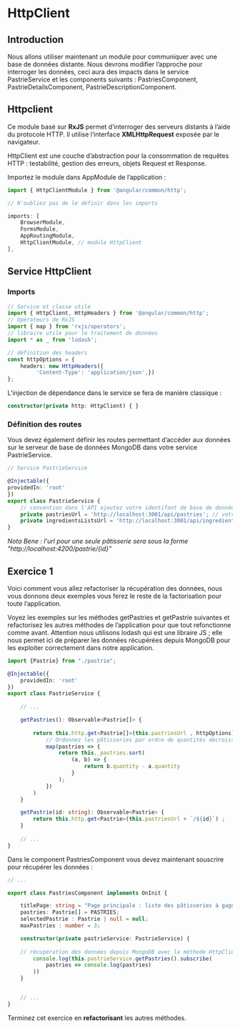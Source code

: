 # HttpClient

## Introduction

Nous allons utiliser maintenant un module pour communiquer avec une base de données distante. 
Nous devrons modifier l’approche pour interroger les données, ceci aura des impacts dans le 
service PastrieService et les components suivants : 
PastriesComponent, PastrieDetailsComponent, PastrieDescriptionComponent.

## Httpclient

Ce module basé sur **RxJS** permet d’interroger des serveurs distants à l’aide du protocole HTTP. 
Il utilise l’interface **XMLHttpRequest** exposée par le navigateur.

HttpClient est une couche d’abstraction pour la consommation de requêtes HTTP : 
testabilité, gestion des erreurs, objets Request et Response.

Importez le module dans AppModule de l’application :

```typescript
import { HttpClientModule } from '@angular/common/http';

// N'oubliez pas de le définir dans les imports

imports: [
    BrowserModule,
    FormsModule,
    AppRoutingModule,
    HttpClientModule, // module HttpClient
],
```

##  Service HttpClient

### Imports 

```typescript
// Service et classe utile
import { HttpClient, HttpHeaders } from '@angular/common/http';
// Opérateurs de RxJS
import { map } from 'rxjs/operators';
// libraire utile pour le traitement de données
import * as _ from 'lodash';

// définition des headers
const httpOptions = {
    headers: new HttpHeaders({
         'Content-Type': 'application/json',})
};
```

L’injection de dépendance dans le service se fera de manière classique : 

```typescript
constructor(private http: HttpClient) { }
```

### Définition des routes

Vous devez également définir les routes permettant d’accéder aux données sur le
serveur de base de données MongoDB dans votre service PastrieService.

```typescript
// Service PastrieService

@Injectable({
providedIn: 'root'
})
export class PastrieService {
    // convention dans l'API ajoutez votre identifant de base de données
    private pastriesUrl = 'http://localhost:3001/api/pastries'; // votre url locale pour les pâtisseries
    private ingredientsListsUrl = 'http://localhost:3001/api/ingredientsLists'; // votre url locale pour la liste des ingrédients
}
```

*Nota Bene : l'url pour une seule pâtisserie sera sous la forme "http://localhost:4200/pastrie/{id}"*

## Exercice 1

Voici comment vous allez refactoriser la récupération des données, 
nous vous donnons deux exemples vous ferez le reste de la factorisation pour toute l’application.

Voyez les exemples sur les méthodes getPastries et getPastrie suivantes et 
refactorisez les autres méthodes de l’application pour que tout refonctionne comme avant.
Attention nous utilisons lodash qui est une libraire JS ; elle nous permet ici de préparer 
les données récupérées depuis MongoDB pour les exploiter correctement dans notre application.

```typescript
import {Pastrie} from "./pastrie";

@Injectable({
    providedIn: 'root'
})
export class PastrieService {
    
    // ...

    getPastries(): Observable<Pastrie[]> {
        
        return this.http.get<Pastrie[]>(this.pastriesUrl , httpOptions).pipe(
            // Ordonnez les pâtisseries par ordre de quantités décroissantes
            map(pastries => {
                return this._pastries.sort(
                    (a, b) => {
                        return b.quantity - a.quantity
                    }
                );
            })
        )
    }

    getPastrie(id: string): Observable<Pastrie> {
        return this.http.get<Pastrie>(this.pastriesUrl + `/${id}`) ;
    }
    
    // ...
}
```

Dans le component PastriesComponent vous devez maintenant souscrire pour récupérer les données :

```typescript
// ...

export class PastriesComponent implements OnInit {

    titlePage: string = "Page principale : liste des pâtisseries à gagner";
    pastries: Pastrie[] = PASTRIES;
    selectedPastrie : Pastrie | null = null;
    maxPastries : number = 3;

    constructor(private pastrieService: PastrieService) {
        
    // récupération des données depuis MongoDB avec la méthode HttpClient
        console.log(this.pastrieService.getPastries().subscribe(
            pastries => console.log(pastries)
        ))
    }


    // ...
}
```

Terminez cet exercice en **refactorisant** les autres méthodes. 
